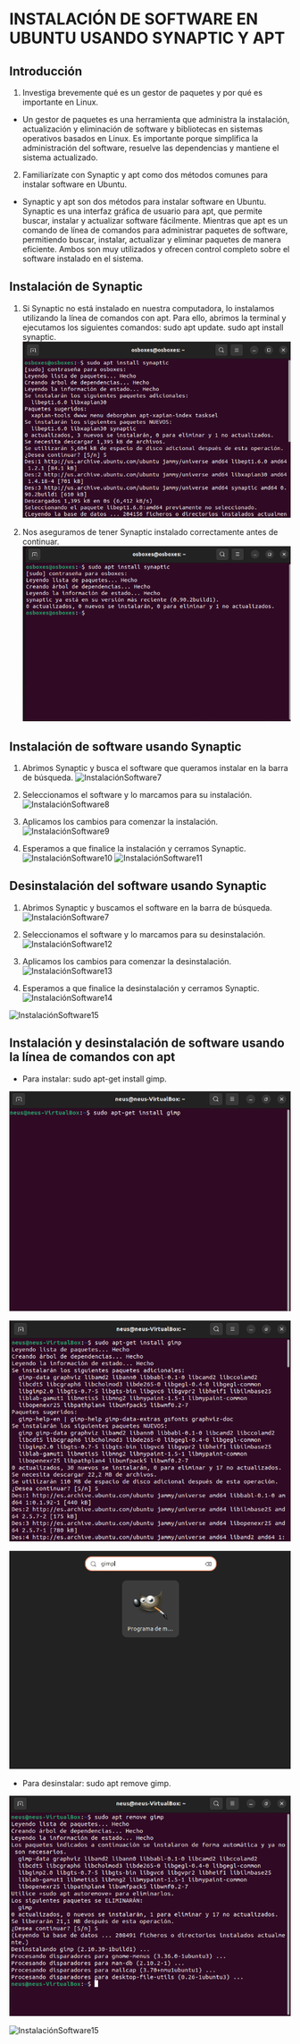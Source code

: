 # INSTALACIÓN DE SOFTWARE EN UBUNTU USANDO SYNAPTIC Y APT

## Introducción
1. Investiga brevemente qué es un gestor de paquetes y por qué es importante en Linux.

* Un gestor de paquetes es una herramienta que administra la instalación, actualización y eliminación de software y bibliotecas en sistemas operativos basados en Linux. Es importante porque simplifica la administración del software, resuelve las dependencias y mantiene el sistema actualizado.


2. Familiarízate con Synaptic y apt como dos métodos comunes para instalar software en Ubuntu.

* Synaptic y apt son dos métodos para instalar software en Ubuntu. Synaptic es una interfaz gráfica de usuario para apt, que permite buscar, instalar y actualizar software fácilmente. Mientras que apt es un comando de línea de comandos para administrar paquetes de software, permitiendo buscar, instalar, actualizar y eliminar paquetes de manera eficiente. Ambos son muy utilizados y ofrecen control completo sobre el software instalado en el sistema.


## Instalación de Synaptic

1. Si Synaptic no está instalado en nuestra computadora, lo instalamos utilizando la línea de comandos con apt. Para ello, abrimos la terminal y ejecutamos los siguientes comandos: sudo apt update.  sudo apt install synaptic.
![InstalaciónSoftware1](https://github.com/neusmartinez/Instalacion-Software/blob/main/INSTALACIO%CC%81N%20SOFTWARE%201.png)

2. Nos aseguramos de tener Synaptic instalado correctamente antes de continuar.
![InstalaciónSoftware2](https://github.com/neusmartinez/Instalacion-Software/blob/main/INSTALACIO%CC%81N%20SOFTWARE%202.png)


## Instalación de software usando Synaptic

1. Abrimos Synaptic y busca el software que queramos instalar en la barra de búsqueda.
![InstalaciónSoftware7](https://github.com/neusmartinez/Instalacion-Software/blob/main/INSTALACI%C3%93N%20SOFTWARE%207.png)


2. Seleccionamos el software y lo marcamos para su instalación.
![InstalaciónSoftware8](https://github.com/neusmartinez/Instalacion-Software/blob/main/INSTALACI%C3%93N%20SOFTWARE%208.png)


3. Aplicamos los cambios para comenzar la instalación.
![InstalaciónSoftware9](https://github.com/neusmartinez/Instalacion-Software/blob/main/INSTALACI%C3%93N%20SOFTWARE%209.png)


4. Esperamos a que finalice la instalación y cerramos Synaptic.
![InstalaciónSoftware10](https://github.com/neusmartinez/Instalacion-Software/blob/main/INSTALACI%C3%93N%20SOFTWARE%2010.png)
![InstalaciónSoftware11](https://github.com/neusmartinez/Instalacion-Software/blob/main/INSTALACI%C3%93N%20SOFTWARE%2011.png)

## Desinstalación del software usando Synaptic

1. Abrimos Synaptic y buscamos el software en la barra de búsqueda.
![InstalaciónSoftware7](https://github.com/neusmartinez/Instalacion-Software/blob/main/INSTALACI%C3%93N%20SOFTWARE%207.png)


2. Seleccionamos el software y lo marcamos para su desinstalación.
![InstalaciónSoftware12](https://github.com/neusmartinez/Instalacion-Software/blob/main/INSTALACI%C3%93N%20SOFTWARE%2012.png)


3. Aplicamos los cambios para comenzar la desinstalación.
![InstalaciónSoftware13](https://github.com/neusmartinez/Instalacion-Software/blob/main/INSTALACI%C3%93N%20SOFTWARE%2013.png)


4. Esperamos a que finalice la desinstalación y cerramos Synaptic.
![InstalaciónSoftware14](https://github.com/neusmartinez/Instalacion-Software/blob/main/INSTALACI%C3%93N%20SOFTWARE%2014.png)

![InstalaciónSoftware15](https://github.com/neusmartinez/Instalacion-Software/blob/main/INSTALACI%C3%93N%20SOFTWARE%2015.png)


## Instalación y desinstalación de software usando la línea de comandos con apt

* Para instalar: sudo apt-get install gimp.

![InstalaciónSoftware3](https://github.com/neusmartinez/Instalacion-Software/blob/main/INSTALACIO%CC%81N%20SOFTWARE%203.png)

![InstalaciónSoftware4](https://github.com/neusmartinez/Instalacion-Software/blob/main/INSTALACIO%CC%81N%20SOFTWARE%204.png)

![InstalaciónSoftware5](https://github.com/neusmartinez/Instalacion-Software/blob/main/INSTALACIO%CC%81N%20SOFTWARE%205.png)


* Para desinstalar: sudo apt remove gimp.

![InstalaciónSoftware6](https://github.com/neusmartinez/Instalacion-Software/blob/main/INSTALACIO%CC%81N%20SOFTWARE%206.png)

![InstalaciónSoftware15](https://github.com/neusmartinez/Instalacion-Software/blob/main/INSTALACI%C3%93N%20SOFTWARE%2015.png)
